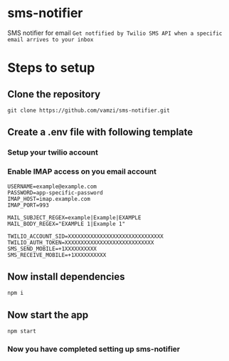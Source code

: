 # sms-notifier
SMS notifier for email
`Get notfified by Twilio SMS API when a specific email arrives to your inbox`

# Steps to setup
## Clone the repository

`git clone https://github.com/vamzi/sms-notifier.git`

## Create a .env file with following template
### Setup your twilio account
### Enable IMAP access on you email account
```
USERNAME=example@example.com
PASSWORD=app-specific-password
IMAP_HOST=imap.example.com
IMAP_PORT=993

MAIL_SUBJECT_REGEX=example|Example|EXAMPLE
MAIL_BODY_REGEX="EXAMPLE 1|Example 1"

TWILIO_ACCOUNT_SID=XXXXXXXXXXXXXXXXXXXXXXXXXXXXXX
TWILIO_AUTH_TOKEN=XXXXXXXXXXXXXXXXXXXXXXXXXXXX
SMS_SEND_MOBILE=+1XXXXXXXXXX
SMS_RECEIVE_MOBILE=+1XXXXXXXXXX
```

## Now install dependencies

`npm i`

## Now start the app

`npm start`

### Now you have completed setting up sms-notifier


